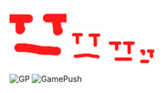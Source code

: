 ![test](https://github.com/Terafy/Terafy/blob/main/assets/Новый%20проект%20(11).png)
![test](https://github.com/Terafy/Terafy/blob/main/assets/Новый%20проект%20(12).png)
![test](https://github.com/Terafy/Terafy/blob/main/assets/Новый%20проект%20(14).png)
![test](https://github.com/Terafy/Terafy/blob/main/assets/Новый%20проект%20(13).png)

![GP](https://img.shields.io/badge/GP-black?style=flat-square)
![GamePush](https://img.shields.io/badge/GamePush-green?style=flat-square)
